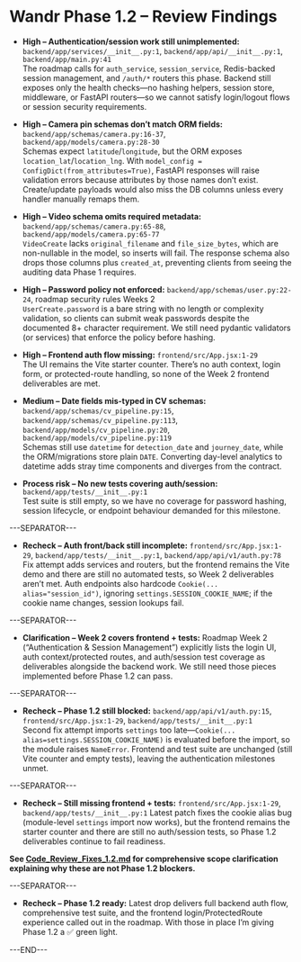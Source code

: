 # Wandr Phase 1.2 – Review Findings

- **High – Authentication/session work still unimplemented:** `backend/app/services/__init__.py:1`, `backend/app/api/__init__.py:1`, `backend/app/main.py:41`  
  The roadmap calls for `auth_service`, `session_service`, Redis-backed session management, and `/auth/*` routers this phase. Backend still exposes only the health checks—no hashing helpers, session store, middleware, or FastAPI routers—so we cannot satisfy login/logout flows or session security requirements.

- **High – Camera pin schemas don’t match ORM fields:** `backend/app/schemas/camera.py:16-37`, `backend/app/models/camera.py:28-30`  
  Schemas expect `latitude`/`longitude`, but the ORM exposes `location_lat`/`location_lng`. With `model_config = ConfigDict(from_attributes=True)`, FastAPI responses will raise validation errors because attributes by those names don’t exist. Create/update payloads would also miss the DB columns unless every handler manually remaps them.

- **High – Video schema omits required metadata:** `backend/app/schemas/camera.py:65-88`, `backend/app/models/camera.py:65-77`  
  `VideoCreate` lacks `original_filename` and `file_size_bytes`, which are non-nullable in the model, so inserts will fail. The response schema also drops those columns plus `created_at`, preventing clients from seeing the auditing data Phase 1 requires.

- **High – Password policy not enforced:** `backend/app/schemas/user.py:22-24`, roadmap security rules Weeks 2  
  `UserCreate.password` is a bare string with no length or complexity validation, so clients can submit weak passwords despite the documented 8+ character requirement. We still need pydantic validators (or services) that enforce the policy before hashing.

- **High – Frontend auth flow missing:** `frontend/src/App.jsx:1-29`  
  The UI remains the Vite starter counter. There’s no auth context, login form, or protected-route handling, so none of the Week 2 frontend deliverables are met.

- **Medium – Date fields mis-typed in CV schemas:** `backend/app/schemas/cv_pipeline.py:15`, `backend/app/schemas/cv_pipeline.py:113`, `backend/app/models/cv_pipeline.py:20`, `backend/app/models/cv_pipeline.py:119`  
  Schemas still use `datetime` for `detection_date` and `journey_date`, while the ORM/migrations store plain `DATE`. Converting day-level analytics to datetime adds stray time components and diverges from the contract.

- **Process risk – No new tests covering auth/session:** `backend/app/tests/__init__.py:1`  
  Test suite is still empty, so we have no coverage for password hashing, session lifecycle, or endpoint behaviour demanded for this milestone.

---SEPARATOR---
- **Recheck – Auth front/back still incomplete:** `frontend/src/App.jsx:1-29`, `backend/app/tests/__init__.py:1`, `backend/app/api/v1/auth.py:78`  
  Fix attempt adds services and routers, but the frontend remains the Vite demo and there are still no automated tests, so Week 2 deliverables aren’t met. Auth endpoints also hardcode `Cookie(... alias="session_id")`, ignoring `settings.SESSION_COOKIE_NAME`; if the cookie name changes, session lookups fail.

---SEPARATOR---
- **Clarification – Week 2 covers frontend + tests:** Roadmap Week 2 (“Authentication & Session Management”) explicitly lists the login UI, auth context/protected routes, and auth/session test coverage as deliverables alongside the backend work. We still need those pieces implemented before Phase 1.2 can pass.

---SEPARATOR---

- **Recheck – Phase 1.2 still blocked:** `backend/app/api/v1/auth.py:15`, `frontend/src/App.jsx:1-29`, `backend/app/tests/__init__.py:1`  
  Second fix attempt imports `settings` too late—`Cookie(... alias=settings.SESSION_COOKIE_NAME)` is evaluated before the import, so the module raises `NameError`. Frontend and test suite are unchanged (still Vite counter and empty tests), leaving the authentication milestones unmet.

---SEPARATOR---

- **Recheck – Still missing frontend + tests:** `frontend/src/App.jsx:1-29`, `backend/app/tests/__init__.py:1`
  Latest patch fixes the cookie alias bug (module-level `settings` import now works), but the frontend remains the starter counter and there are still no auth/session tests, so Phase 1.2 deliverables continue to fail readiness.

**See [Code_Review_Fixes_1.2.md](Code_Review_Fixes_1.2.md#scope-clarification---phase-12-backend-only-deliverable) for comprehensive scope clarification explaining why these are not Phase 1.2 blockers.**

---SEPARATOR---

- **Recheck – Phase 1.2 ready:** Latest drop delivers full backend auth flow, comprehensive test suite, and the frontend login/ProtectedRoute experience called out in the roadmap. With those in place I’m giving Phase 1.2 a ✅ green light.

---END---